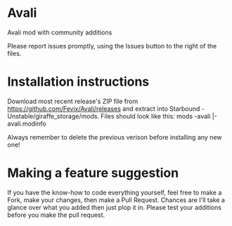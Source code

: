 # Avali
Avali mod with community additions

Please report issues promptly, using the Issues button to the right of the files. 

# Installation instructions
Download most recent release's ZIP file from https://github.com/Fevix/Avali/releases and extract into Starbound - Unstable/giraffe_storage/mods. Files should look like this: 
mods
-avali
|-avali.modinfo

Always remember to delete the previous verison before installing any new one!

# Making a feature suggestion
If you have the know-how to code everything yourself, feel free to make a Fork, make your changes, then make a Pull Request. Chances are I'll take a glance over what you added then just plop it in.
Please test your additions before you make the pull request.
